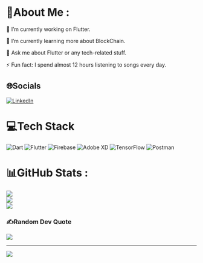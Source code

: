 # 💫About Me :
🔭 I’m currently working on Flutter.

🌱 I’m currently learning more about BlockChain.

💬 Ask me about Flutter or any tech-related stuff.

⚡ Fun fact: I spend almost 12 hours listening to songs every day.

## 🌐Socials
[![LinkedIn](https://img.shields.io/badge/LinkedIn-%230077B5.svg?logo=linkedin&logoColor=white)](https://linkedin.com/in/https://www.linkedin.com/in/3kdeveloper/) 

# 💻Tech Stack
![Dart](https://img.shields.io/badge/dart-%230175C2.svg?style=for-the-badge&logo=dart&logoColor=white) ![Flutter](https://img.shields.io/badge/Flutter-%2302569B.svg?style=for-the-badge&logo=Flutter&logoColor=white) ![Firebase](https://img.shields.io/badge/firebase-0000FF?style=for-the-badge&logo=firebase&logoColor=yellow) ![Adobe XD](https://img.shields.io/badge/Adobe%20XD-470137?style=for-the-badge&logo=Adobe%20XD&logoColor=#FF61F6) ![TensorFlow](https://img.shields.io/badge/TensorFlow-%23FF6F00.svg?style=for-the-badge&logo=TensorFlow&logoColor=white) ![Postman](https://img.shields.io/badge/Postman-FF6C37?style=for-the-badge&logo=postman&logoColor=white) 
# 📊GitHub Stats :
![](https://github-readme-stats.vercel.app/api?username=3kdeveloper&theme=flag-india&hide_border=false&include_all_commits=false&count_private=false)<br/>
![](https://github-readme-streak-stats.herokuapp.com/?user=3kdeveloper&theme=flag-india&hide_border=false)<br/>
![](https://github-readme-stats.vercel.app/api/top-langs/?username=3kdeveloper&theme=flag-india&hide_border=false&include_all_commits=false&count_private=false&layout=compact)

### ✍️Random Dev Quote
![](https://quotes-github-readme.vercel.app/api?type=horizontal&theme=radical)

---
[![](https://visitcount.itsvg.in/api?id=3kdeveloper&icon=0&color=0)](https://visitcount.itsvg.in)
